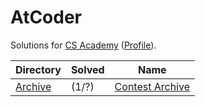 <!-- SPDX-License-Identifier: X11 -->
# AtCoder

Solutions for [CS Academy](https://csacademy.com/) ([Profile](https://csacademy.com/user/jthvai)).

| Directory             | Solved | Name
| ---                   | ---    | ---
| [Archive](./Archive/) | (1/?)  | [Contest Archive](https://csacademy.com/contest/archive/)
